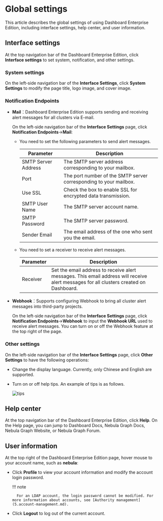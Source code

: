 # Global settings

This article describes the global settings of using Dashboard Enterprise Edition, including interface settings, help center, and user information.  

## Interface settings

At the top navigation bar of the Dashboard Enterprise Edition, click **Interface settings** to set system, notification, and other settings.

### System settings

On the left-side navigation bar of the **Interface Settings**, click **System Settings** to modify the page title, logo image, and cover image.

### Notification Endpoints

- **Mail**：Dashboard Enterprise Edition supports sending and receiving alert messages for all clusters via E-mail.
  
  On the left-side navigation bar of the **Interface Settings** page, click **Notification Endpoints**->**Mail**:

  - You need to set the following parameters to send alert messages.

    | Parameter           | Description                                                         |
    | -------------- | ------------------------------------------------------------ |
    | SMTP Server Address| The SMTP server address corresponding to your mailbox.                               |
    | Port         | The port number of the SMTP server corresponding to your mailbox.                                |
    | Use SSL        | Check the box to enable SSL for encrypted data transmission.                              |
    | SMTP User Name     | The SMTP server account name.                                         |
    | SMTP Password       | The SMTP server password.                                           |
    | Sender Email     | The email address of the one who sent you the email.                                    |

  - You need to set a receiver to receive alert messages.

    | Parameter           | Description                                                         |
    | -------------- | ------------------------------------------------------------ |
    | Receiver         | Set the email address to receive alert messages. This email address will receive alert messages for all clusters created on Dashboard. |

- **Webhook**：Supports configuring Webhook to bring all cluster alert messages into third-party projects.
  
  On the left-side navigation bar of the **Interface Settings** page, click **Notification Endpoints**->**Webhook** to input the **Webhook URL** used to receive alert messages. You can turn on or off the Webhook feature at the top right of the page.

### Other settings

On the left-side navigation bar of the **Interface Settings** page, click **Other Settings** to have the following operations:

- Change the display language. Currently, only Chinese and English are supported.
- Turn on or off help tips. An example of tips is as follows.
  
  ![tips](https://docs-cdn.nebula-graph.com.cn/figures/tips.png)

## Help center

At the top navigation bar of the Dashboard Enterprise Edition, click **Help**. On the Help page, you can jump to Dashboard Docs, Nebula Graph Docs, Nebula Graph Website, or Nebula Graph Forum.

## User information

At the top right of the Dashboard Enterprise Edition page, hover mouse to your account name, such as **nebula**:

- Click **Profile** to view your account information and modify the account login password.

  !!! note

        For an LDAP account, the login password cannot be modified. For more information about accounts, see [Authority management](5.account-management.md).

- Click **Logout** to log out of the current account.
  
